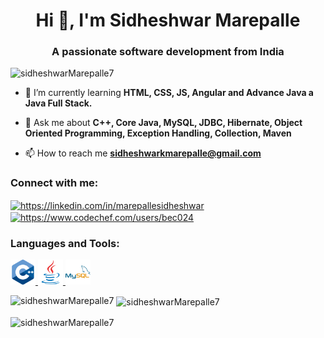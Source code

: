<h1 align="center">Hi 👋, I'm Sidheshwar Marepalle</h1>
<h3 align="center">A passionate software development from India</h3>

<p align="left"> <img src="https://komarev.com/ghpvc/?username=7sidhu&label=Profile%20views&color=0e75b6&style=flat" alt="sidheshwarMarepalle7" /> </p>


- 🔭 I’m currently learning **HTML, CSS, JS, Angular and Advance Java a Java Full Stack.**

- 💬 Ask me about **C++, Core Java, MySQL, JDBC, Hibernate, Object Oriented Programming, Exception Handling, Collection, Maven**

- 📫 How to reach me **sidheshwarkmarepalle@gmail.com**

<h3 align="left">Connect with me:</h3>
<p align="left">
<a href="https://linkedin.com/in/marepallesidheshwar" target="blank"><img align="center" src="https://raw.githubusercontent.com/rahuldkjain/github-profile-readme-generator/master/src/images/icons/Social/linked-in-alt.svg" alt="https://linkedin.com/in/marepallesidheshwar" height="30" width="40" /></a>
<a href="https://www.codechef.com/users/bec024" target="blank"><img align="center" src="https://cdn.jsdelivr.net/npm/simple-icons@3.1.0/icons/codechef.svg" alt="https://www.codechef.com/users/bec024" height="30" width="40" /></a>
</p>

<h3 align="left">Languages and Tools:</h3>
<p align="left"> <a href="https://www.w3schools.com/cpp/" target="_blank" rel="noreferrer"> <img src="https://raw.githubusercontent.com/devicons/devicon/master/icons/cplusplus/cplusplus-original.svg" alt="cplusplus" width="40" height="40"/> </a> <a href="https://www.java.com" target="_blank" rel="noreferrer"> <img src="https://raw.githubusercontent.com/devicons/devicon/master/icons/java/java-original.svg" alt="java" width="40" height="40"/> </a> <a href="https://www.mysql.com/" target="_blank" rel="noreferrer"> <img src="https://raw.githubusercontent.com/devicons/devicon/master/icons/mysql/mysql-original-wordmark.svg" alt="mysql" width="40" height="40"/> </a> </p>

<p><img align="left" src="https://github-readme-stats.vercel.app/api/top-langs?username=sidheshwarMarepalle7&show_icons=true&locale=en&layout=compact" alt="sidheshwarMarepalle7" /></p>

<p>&nbsp;<img align="center" src="https://github-readme-stats.vercel.app/api?username=sidheshwarMarepalle7&show_icons=true&locale=en" alt="sidheshwarMarepalle7" /></p>

<p><img align="center" src="https://github-readme-streak-stats.herokuapp.com/?user=sidheshwarMarepalle7&" alt="sidheshwarMarepalle7" /></p>

